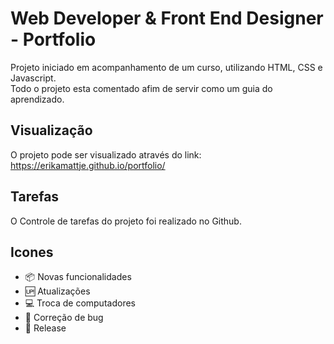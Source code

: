 # Web Developer & Front End Designer - Portfolio

Projeto iniciado em acompanhamento de um curso, utilizando HTML, CSS e Javascript.<br>
Todo o projeto esta comentado afim de servir como um guia do aprendizado.

## Visualização

O projeto pode ser visualizado através do link: https://erikamattje.github.io/portfolio/

## Tarefas

O Controle de tarefas do projeto foi realizado no Github.

## Icones

- :package: Novas funcionalidades <br>
- :up: Atualizações <br>
- :computer: Troca de computadores <br>
- :bug: Correção de bug <br>
- :checkered_flag: Release <br>

